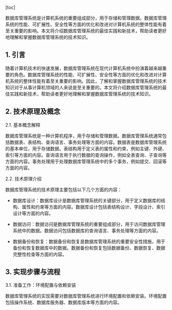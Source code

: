 
[toc]                    
                
                
数据库管理系统是计算机系统的重要组成部分，用于存储和管理数据。数据库管理系统的性能、可扩展性、安全性等方面的优化和改进对计算机系统的整体性能有着至关重要的影响。本文将介绍数据库管理系统的最佳实践和新技术，帮助读者更好地理解和掌握数据库管理系统的技术知识。

## 1. 引言

随着计算机技术的快速发展，数据库管理系统在现代计算机系统中扮演着越来越重要的角色。数据库管理系统的性能、可扩展性、安全性等方面的优化和改进对计算机系统的整体性能有着至关重要的影响。因此，了解和掌握数据库管理系统的技术知识对于从事计算机领域的人来说是至关重要的。本文将介绍数据库管理系统的最佳实践和新技术，帮助读者更好地理解和掌握数据库管理系统的技术知识。

## 2. 技术原理及概念

2.1. 基本概念解释

数据库管理系统是一种计算机程序，用于存储和管理数据。数据库管理系统通常包括数据表、表结构、查询语言、事务处理等方面的内容。数据表是数据库管理系统的基本单位，用于存储数据。表结构用于定义表的属性和约束，例如主键、外键、索引等方面的内容。查询语言用于执行数据的查询操作，例如全表查询、子查询等方面的内容。事务处理用于处理数据库管理系统中的多个事务，例如提交、回滚等方面的内容。

2.2. 技术原理介绍

数据库管理系统的技术原理主要包括以下几个方面的内容：

- 数据库设计：数据库设计是数据库管理系统的关键部分，用于定义数据库的结构、属性和约束等方面的内容。数据库设计包括表结构设计、字段设计、索引设计等方面的内容。

- 数据访问：数据访问是数据库管理系统的重要组成部分，用于访问数据库管理系统中的数据。数据访问包括数据库的查询语言、事务处理等方面的内容。

- 数据备份和恢复：数据备份和恢复是数据库管理系统的重要安全性措施，用于备份和恢复数据库中的数据。数据备份和恢复包括数据备份、数据恢复、数据完整性检查等方面的内容。

## 3. 实现步骤与流程

3.1. 准备工作：环境配置与依赖安装

数据库管理系统的实现需要对数据库管理系统进行环境配置和依赖安装。环境配置包括操作系统、数据库服务器、数据库版本等方面的内容。

